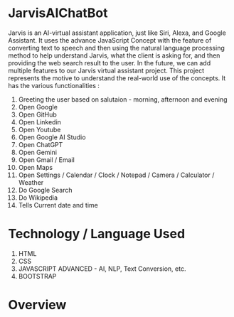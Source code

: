 # JarvisAIChatBot
Jarvis is an AI-virtual assistant application, just like Siri, Alexa, and Google Assistant. It uses the advance JavaScript Concept with the feature of converting text to speech and then using the natural language processing method to help understand Jarvis, what the client is asking for, and then providing the web search result to the user. In the future, we can add multiple features to our Jarvis virtual assistant project. This project represents the motive to understand the real-world use of the concepts. It has the various functionalities : 
1) Greeting the user based on salutaion - morning, afternoon and evening
2) Open Google
3) Open GitHub
4) Open Linkedin
5) Open Youtube
6) Open Google AI Studio
7) Open ChatGPT
8) Open Gemini
9) Open Gmail / Email
10) Open Maps
11) Open Settings / Calendar / Clock / Notepad / Camera / Calculator / Weather
12) Do Google Search
13) Do Wikipedia
14) Tells Current date and time
    
# Technology / Language Used
1) HTML
2) CSS
3) JAVASCRIPT ADVANCED - AI, NLP, Text Conversion, etc.
4) BOOTSTRAP


# Overview
